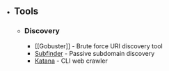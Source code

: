 - ## Tools
	- ### Discovery
		- [[Gobuster]] - Brute force URI discovery tool
		- [Subfinder](https://github.com/projectdiscovery/subfinder) - Passive subdomain discovery
		- [Katana](https://github.com/projectdiscovery/katana) - CLI web crawler